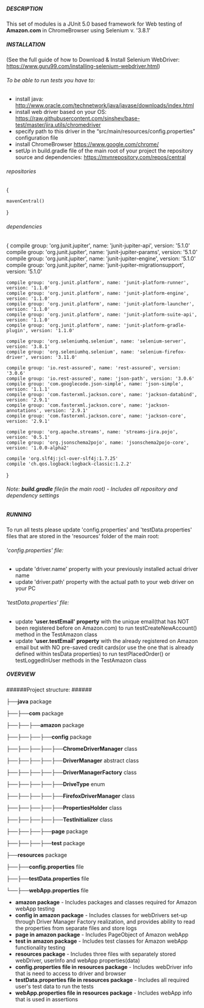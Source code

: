 ##### DESCRIPTION #####

This set of modules is a JUnit 5.0 based framework for Web testing of **Amazon.com** in ChromeBrowser using Selenium v. '3.8.1'

##### INSTALLATION #####
(See the full guide of how to Download & Install Selenium WebDriver: https://www.guru99.com/installing-selenium-webdriver.html)

###### To be able to run tests you have to: ######
* install java:
http://www.oracle.com/technetwork/java/javase/downloads/index.html
* install web driver based on your OS:
https://raw.githubusercontent.com/sinshev/base-test/master/jira.utils/chromedriver
* specify path to this driver in the “src/main/resources/config.properties” configuration file
* install ChromeBrowser
https://www.google.com/chrome/
* setUp in build.gradle file of the main root of your project the repository source and dependencies:
https://mvnrepository.com/repos/central


###### repositories ######
{

    mavenCentral()
}
    
###### dependencies ######
{
    compile group: 'org.junit.jupiter', name: 'junit-jupiter-api', version: '5.1.0'
    compile group: 'org.junit.jupiter', name: 'junit-jupiter-params', version: '5.1.0'
    compile group: 'org.junit.jupiter', name: 'junit-jupiter-engine', version: '5.1.0'
    compile group: 'org.junit.jupiter', name: 'junit-jupiter-migrationsupport', version: '5.1.0'

    compile group: 'org.junit.platform', name: 'junit-platform-runner', version: '1.1.0'
    compile group: 'org.junit.platform', name: 'junit-platform-engine', version: '1.1.0'
    compile group: 'org.junit.platform', name: 'junit-platform-launcher', version: '1.1.0'
    compile group: 'org.junit.platform', name: 'junit-platform-suite-api', version: '1.1.0'
    compile group: 'org.junit.platform', name: 'junit-platform-gradle-plugin', version: '1.1.0'

    compile group: 'org.seleniumhq.selenium', name: 'selenium-server', version: '3.8.1'
    compile group: 'org.seleniumhq.selenium', name: 'selenium-firefox-driver', version: '3.11.0'

    compile group: 'io.rest-assured', name: 'rest-assured', version: '3.0.6'
    compile group: 'io.rest-assured', name: 'json-path', version: '3.0.6'
    compile group: 'com.googlecode.json-simple', name: 'json-simple', version: '1.1.1'
    compile group: 'com.fasterxml.jackson.core', name: 'jackson-databind', version: '2.9.1'
    compile group: 'com.fasterxml.jackson.core', name: 'jackson-annotations', version: '2.9.1'
    compile group: 'com.fasterxml.jackson.core', name: 'jackson-core', version: '2.9.1'
    
    compile group: 'org.apache.streams', name: 'streams-jira.pojo', version: '0.5.1'
    compile group: 'org.jsonschema2pojo', name: 'jsonschema2pojo-core', version: '1.0.0-alpha2'

    compile 'org.slf4j:jcl-over-slf4j:1.7.25'
    compile 'ch.qos.logback:logback-classic:1.2.2'
}

###### _Note: **build.gradle** file(in the main root) - Includes all repository and dependency settings_ ######

##### RUNNING #####

To run all tests please update 'config.properties' and 'testData.properties' files that are stored in the 'resources' folder of the main root:

###### 'config.properties' file: ######
* update 'driver.name' property with your previously installed actual driver name
* update 'driver.path' property with the actual path to your web driver on your PC

###### 'testData.properties' file: ######
* update **'user.testEmail' property** with the unique email(that has NOT been registered before on Amazon.com) to run 
testCreateNewAccount() method in the TestAmazon class
* update **'user.testEmail' property** with the already registered on Amazon email but with NO pre-saved credit cards(or use the one that is already defined within tesData properties) 
to run testPlacedOrder() or testLoggedInUser methods in the TestAmazon class

##### OVERVIEW #####

######Project structure: ######

├──**java** package

├──├──**com** package

├──├──├──**amazon** package

├──├──├──├──**config** package

├──├──├──├──├──**ChromeDriverManager** class

├──├──├──├──├──**DriverManager** abstract class

├──├──├──├──├──**DriverManagerFactory** class

├──├──├──├──├──**DriveType** enum

├──├──├──├──├──**FirefoxDriverManager** class

├──├──├──├──├──**PropertiesHolder** class

├──├──├──├──├──**TestInitializer** class

├──├──├──├──**page** package

├──├──├──├──**test** package

├──**resources** package

├──├──**config.properties** file

├──├──**testData.properties** file

└──├──**webApp.properties** file

* **amazon package** - Includes packages and classes required for Amazon webApp testing
* **config in amazon package** - Includes classes for webDrivers set-up through Driver Manager Factory realization, 
and provides ability to read the properties from separate files and store logs
* **page in amazon package** - Includes PageObject of Amazon webApp
* **test in amazon package** - Includes test classes for Amazon webApp functionality testing
* **resources package** - Includes three files with separately stored webDriver, userInfo and webApp properties(data)
* **config.properties file in resources package** - Includes webDriver info that is need to access to driver and browser
* **testData.properties file in resources package** - Includes all required user's test data to run the tests 
* **webApp.properties file in resources package** - Includes webApp info that is used in assertions




